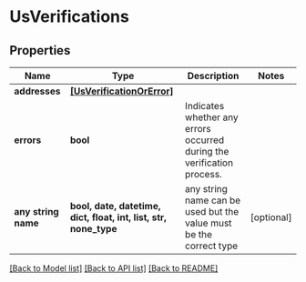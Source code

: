 # UsVerifications


## Properties
Name | Type | Description | Notes
------------ | ------------- | ------------- | -------------
**addresses** | [**[UsVerificationOrError]**](UsVerificationOrError.md) |  | 
**errors** | **bool** | Indicates whether any errors occurred during the verification process. | 
**any string name** | **bool, date, datetime, dict, float, int, list, str, none_type** | any string name can be used but the value must be the correct type | [optional]

[[Back to Model list]](../README.md#documentation-for-models) [[Back to API list]](../README.md#documentation-for-api-endpoints) [[Back to README]](../README.md)


